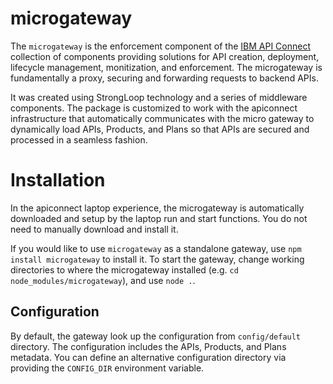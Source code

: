 # microgateway
The `microgateway` is the enforcement component of the
[IBM API Connect](https://developer.ibm.com/apiconnect/) collection of
components providing solutions for API creation, deployment, lifecycle
management, monitization, and enforcement. The microgateway is fundamentally
a proxy, securing and forwarding requests to backend APIs.

It was created using StrongLoop technology and a series of middleware
components. The package is customized to work with the apiconnect 
infrastructure that automatically communicates with the micro gateway to
dynamically load APIs, Products, and Plans so that APIs are secured and
processed in a seamless fashion.

# Installation
In the apiconnect laptop experience, the microgateway is automatically
downloaded and setup by the laptop run and start functions. You do not
need to manually download and install it.

If you would like to use `microgateway` as a standalone gateway,
use `npm install microgateway` to install it. To start the gateway,
change working directories to where the microgateway installed
(e.g. `cd node_modules/microgateway`), and use `node .`.

## Configuration
By default, the gateway look up the configuration from `config/default`
directory. The configuration includes the APIs, Products, and Plans metadata.
You can define an alternative configuration directory via providing the
`CONFIG_DIR` environment variable.
